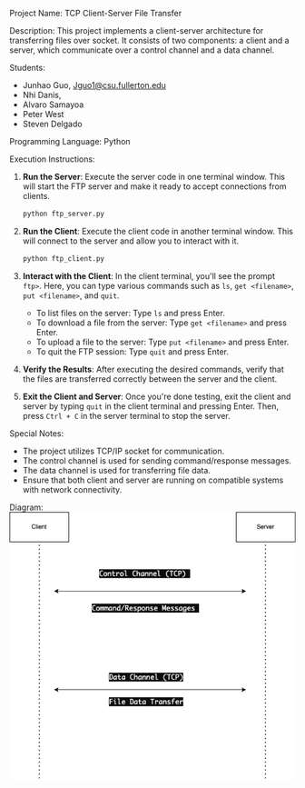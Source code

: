 Project Name: TCP Client-Server File Transfer

Description:
This project implements a client-server architecture for transferring files over socket. It consists of two components: a client and a server, which communicate over a control channel and a data channel.

Students:

- Junhao Guo, Jguo1@csu.fullerton.edu
- Nhi Danis, 
- Alvaro Samayoa
- Peter West
- Steven Delgado

Programming Language:
Python

Execution Instructions:

1. **Run the Server**: Execute the server code in one terminal window. This will start the FTP server and make it ready to accept connections from clients.

   ```bash
   python ftp_server.py
   ```

2. **Run the Client**: Execute the client code in another terminal window. This will connect to the server and allow you to interact with it.

   ```bash
   python ftp_client.py
   ```

3. **Interact with the Client**: In the client terminal, you'll see the prompt `ftp>`. Here, you can type various commands such as `ls`, `get <filename>`, `put <filename>`, and `quit`.

   - To list files on the server: Type `ls` and press Enter.
   - To download a file from the server: Type `get <filename>` and press Enter.
   - To upload a file to the server: Type `put <filename>` and press Enter.
   - To quit the FTP session: Type `quit` and press Enter.

4. **Verify the Results**: After executing the desired commands, verify that the files are transferred correctly between the server and the client.

5. **Exit the Client and Server**: Once you're done testing, exit the client and server by typing `quit` in the client terminal and pressing Enter. Then, press `Ctrl + C` in the server terminal to stop the server.

Special Notes:

- The project utilizes TCP/IP socket for communication.
- The control channel is used for sending command/response messages.
- The data channel is used for transferring file data.
- Ensure that both client and server are running on compatible systems with network connectivity.

Diagram:
![FTP Diagram](FTP.drawio.png)
